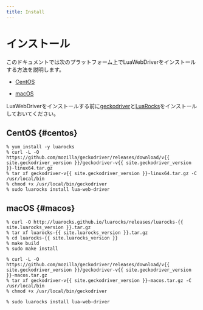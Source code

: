 ```yaml
---
title: Install
---
```


# インストール

このドキュメントでは次のプラットフォーム上でLuaWebDriverをインストールする方法を説明します。

  * [CentOS](#centos)

  * [macOS](#macos)

LuaWebDriverをインストールする前に[geckodriver][geckodriver]と[LuaRocks][luarocks]をインストールしておいてください。

## CentOS {#centos}

```console
% yum install -y luarocks
% curl -L -O https://github.com/mozilla/geckodriver/releases/download/v{{ site.geckodriver_version }}/geckodriver-v{{ site.geckodriver_version }}-linux64.tar.gz
% tar xf geckodriver-v{{ site.geckodriver_version }}-linux64.tar.gz -C /usr/local/bin
% chmod +x /usr/local/bin/geckodriver
% sudo luarocks install lua-web-driver
```

## macOS {#macos}

```console
% curl -O http://luarocks.github.io/luarocks/releases/luarocks-{{ site.luarocks_version }}.tar.gz
% tar xf luarocks-{{ site.luarocks_version }}.tar.gz
% cd luarocks-{{ site.luarocks_version }}
% make build
% sudo make install

% curl -L -O https://github.com/mozilla/geckodriver/releases/download/v{{ site.geckodriver_version }}/geckodriver-v{{ site.geckodriver_version }}-macos.tar.gz
% tar xf geckodriver-v{{ site.geckodriver_version }}-macos.tar.gz -C /usr/local/bin
% chmod +x /usr/local/bin/geckodriver

% sudo luarocks install lua-web-driver
```

[geckodriver]:https://github.com/mozilla/geckodriver

[luarocks]:https://luarocks.org/

